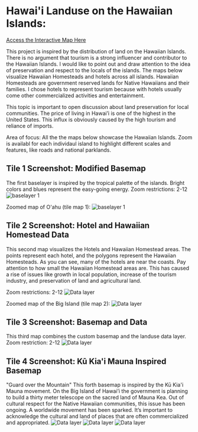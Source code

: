 # Hawai'i Landuse on the Hawaiian Islands:

<a href="https://nicolealorenzo.github.io/hawaii_landuse_nicolelorenzo/Index.html
">Access the Interactive Map Here</a>

This project is inspired by the distribution of land on the Hawaiian Islands. There is no argument that tourism is a strong influencer and contributor to the Hawaiian Islands. I would like to point out and draw attention to the idea of preservation and respect to the locals of the islands. The maps below visualize Hawaiian Homesteads and hotels across all islands. Hawaiian Homesteads are government reserved lands for Native Hawaiians and their families. I chose hotels to represent tourism because with hotels usually come other commercialized activities and entertainment.

This topic is important to open discussion about land preservation for local communities. The price of living in Hawai’i is one of the highest in the United States. This influx is obviously caused by the high tourism and reliance of imports.

Area of focus: All the the maps below showcase the Hawaiian Islands. Zoom is availabl for each individaul island to highlight different scales and features, like roads and national parklands.

## Tile 1 Screenshot: Modified Basemap
The first baselayer is inspired by the tropical palette of the islands. Bright colors and blues represent the easy-going energy.
Zoom restrictions: 2-12
<img src="images/map1.png" alt="baselayer 1">

Zoomed map of O'ahu (tile map 1):
<img src="images/map1zoomed.png" alt="baselayer 1">


## Tile 2 Screenshot: Hotel and Hawaiian Homestead Data
This second map visualizes the Hotels and Hawaiian Homestead areas. The points represent each hotel, and the polygons represent the Hawaiian Homesteads. As you can see, many of the hotels are near the coasts. Pay attention to how small the Hawaiian Homestead areas are. This has caused a rise of issues like growth in local population, increase of the tourism industry, and preservation of land and agricultural land.

Zoom restrictions: 2-12
<img src="images/map2.png" alt="Data layer">

Zoomed map of the Big Island (tile map 2):
<img src="images/map2zoomed.png" alt="Data layer">

## Tile 3 Screenshot: Basemap and Data
This third map combines the custom basemap and the landuse data layer.
Zoom restriction: 2-12
<img src="images/map3.png" alt="Data layer">

## Tile 4 Screenshot: Kū Kia'i Mauna Inspired Basemap
"Guard over the Mountain"
This forth basemap is inspired by the Kū Kia'i Mauna movement. On the Big Island of Hawai’i the government is planning to build a thirty meter telescope on the sacred land of Mauna Kea. Out of cultural respect for the Native Hawaiian communities, this issue has been ongoing. A worldwide movement has been sparked. It’s important to acknowledge the cultural and land of places that are often commercialized and appropriated.
<img src="images/map4.png" alt="Data layer">
<img src="images/kukiaimauna.png" alt="Data layer">
<img src="images/tmt.jpg" alt="Data layer">
